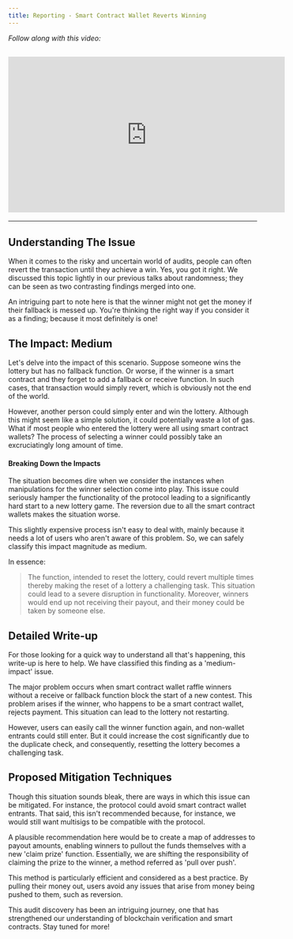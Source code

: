 ```yaml
---
title: Reporting - Smart Contract Wallet Reverts Winning
---
```


_Follow along with this video:_

## <iframe width="560" height="315" src="https://vimeo.com/889508030?share=copy" title="vimeo" frameborder="0" allow="accelerometer; autoplay; clipboard-write; encrypted-media; gyroscope; picture-in-picture; web-share" allowfullscreen></iframe>

---

## Understanding The Issue

When it comes to the risky and uncertain world of audits, people can often revert the transaction until they achieve a win. Yes, you got it right. We discussed this topic lightly in our previous talks about randomness; they can be seen as two contrasting findings merged into one.

An intriguing part to note here is that the winner might not get the money if their fallback is messed up. You're thinking the right way if you consider it as a finding; because it most definitely is one!

## The Impact: Medium

Let's delve into the impact of this scenario. Suppose someone wins the lottery but has no fallback function. Or worse, if the winner is a smart contract and they forget to add a fallback or receive function. In such cases, that transaction would simply revert, which is obviously not the end of the world.

However, another person could simply enter and win the lottery. Although this might seem like a simple solution, it could potentially waste a lot of gas. What if most people who entered the lottery were all using smart contract wallets? The process of selecting a winner could possibly take an excruciatingly long amount of time.

#### Breaking Down the Impacts

The situation becomes dire when we consider the instances when manipulations for the winner selection come into play. This issue could seriously hamper the functionality of the protocol leading to a significantly hard start to a new lottery game. The reversion due to all the smart contract wallets makes the situation worse.

This slightly expensive process isn't easy to deal with, mainly because it needs a lot of users who aren't aware of this problem. So, we can safely classify this impact magnitude as medium.

In essence:

> The function, intended to reset the lottery, could revert multiple times thereby making the reset of a lottery a challenging task. This situation could lead to a severe disruption in functionality. Moreover, winners would end up not receiving their payout, and their money could be taken by someone else.

## Detailed Write-up

For those looking for a quick way to understand all that's happening, this write-up is here to help. We have classified this finding as a 'medium-impact' issue.

The major problem occurs when smart contract wallet raffle winners without a receive or fallback function block the start of a new contest. This problem arises if the winner, who happens to be a smart contract wallet, rejects payment. This situation can lead to the lottery not restarting.

However, users can easily call the winner function again, and non-wallet entrants could still enter. But it could increase the cost significantly due to the duplicate check, and consequently, resetting the lottery becomes a challenging task.

## Proposed Mitigation Techniques

Though this situation sounds bleak, there are ways in which this issue can be mitigated. For instance, the protocol could avoid smart contract wallet entrants. That said, this isn't recommended because, for instance, we would still want multisigs to be compatible with the protocol.

A plausible recommendation here would be to create a map of addresses to payout amounts, enabling winners to pullout the funds themselves with a new 'claim prize' function. Essentially, we are shifting the responsibility of claiming the prize to the winner, a method referred as 'pull over push'.

This method is particularly efficient and considered as a best practice. By pulling their money out, users avoid any issues that arise from money being pushed to them, such as reversion.

This audit discovery has been an intriguing journey, one that has strengthened our understanding of blockchain verification and smart contracts. Stay tuned for more!
